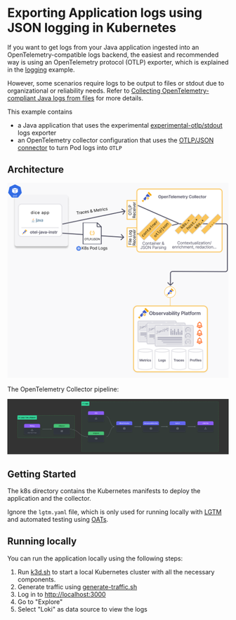 # Exporting Application logs using JSON logging in Kubernetes

If you want to get logs from your Java application ingested into an
OpenTelemetry-compatible logs backend, the easiest and recommended way is using
an OpenTelemetry protocol (OTLP) exporter,
which is explained in the [logging](../logging) example. 

However, some scenarios require logs
to be output to files or stdout due to organizational or reliability needs.
Refer to [Collecting OpenTelemetry-compliant Java logs from files](https://opentelemetry.io/blog/2024/collecting-otel-compliant-java-logs-from-files/) for more details.

This example contains

- a Java application that uses the experimental 
  [experimental-otlp/stdout](https://github.com/open-telemetry/opentelemetry-specification/blob/main/specification/configuration/sdk-environment-variables.md#in-development-exporter-selection) logs exporter
- an OpenTelemetry collector configuration that uses the 
  [OTLP/JSON connector](https://github.com/open-telemetry/opentelemetry-collector-contrib/tree/main/connector/otlpjsonconnector) to turn Pod logs into `OTLP`
    
## Architecture

![OTLP/JSON Architecture](otlpjson-architecture.png)

The OpenTelemetry Collector pipeline:

![OpenTelemetry Collector Pipeline](otel-collector-otlpjson-pipeline.png)

## Getting Started

The k8s directory contains the Kubernetes manifests to deploy the application and the collector.

Ignore the `lgtm.yaml` file, which is only used for running locally with 
[LGTM](https://github.com/grafana/docker-otel-lgtm/) 
and automated testing using [OATs](https://github.com/grafana/oats).

## Running locally

You can run the application locally using the following steps:

1. Run [k3d.sh](./k3d.sh) to start a local Kubernetes cluster with all the necessary components.
2. Generate traffic using [generate-traffic.sh](./generate-traffic.sh)
3. Log in to [http://localhost:3000](http://localhost:3000)
4. Go to "Explore"
5. Select "Loki" as data source to view the logs
